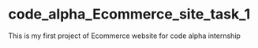 # code_alpha_Ecommerce_site_task_1
This is my first project of Ecommerce website for code alpha internship
